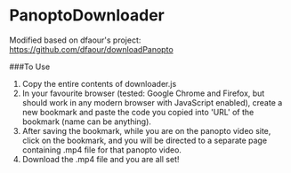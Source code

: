 # PanoptoDownloader
Modified based on dfaour's project: https://github.com/dfaour/downloadPanopto

###To Use
1. Copy the entire contents of downloader.js
2. In your favourite browser (tested: Google Chrome and Firefox, but should work in any modern browser with JavaScript enabled), create a new bookmark and paste the code you copied into 'URL' of the bookmark (name can be anything).
3. After saving the bookmark, while you are on the panopto video site, click on the bookmark, and you will be directed to a separate page containing .mp4 file for that panopto video.
4. Download the .mp4 file and you are all set!
